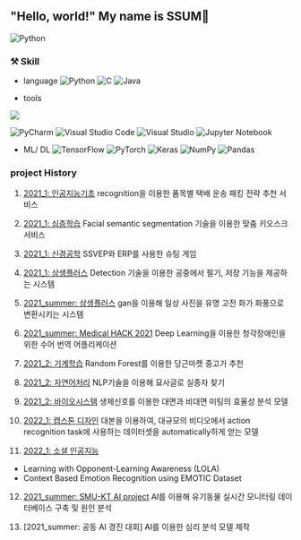 
## "Hello, world!" My name is **SSUM**:sparkling_heart:



<img alt="Python" src ="https://img.shields.io/badge/기술명-원하는색상코드.svg?&style=for-the-badge&logo=로고명&logoColor=로고색상"/>

### **⚒ Skill**
- language 
![Python](https://img.shields.io/badge/python-3670A0?style=for-the-badge&logo=python&logoColor=ffdd54)
![C](https://img.shields.io/badge/c-%2300599C.svg?style=for-the-badge&logo=c&logoColor=white)
![Java](https://img.shields.io/badge/java-%23ED8B00.svg?style=for-the-badge&logo=java&logoColor=white)

- tools

<img src="https://img.shields.io/badge/Google Colab-F9AB00?style=for-the-badge&logo=Google Colab&logoColor=white"/>

![PyCharm](https://img.shields.io/badge/pycharm-143?style=for-the-badge&logo=pycharm&logoColor=black&color=black&labelColor=green)
![Visual Studio Code](https://img.shields.io/badge/Visual%20Studio%20Code-0078d7.svg?style=for-the-badge&logo=visual-studio-code&logoColor=white)
![Visual Studio](https://img.shields.io/badge/Visual%20Studio-5C2D91.svg?style=for-the-badge&logo=visual-studio&logoColor=white)
![Jupyter Notebook](https://img.shields.io/badge/jupyter-%23FA0F00.svg?style=for-the-badge&logo=jupyter&logoColor=white)

- ML/ DL
![TensorFlow](https://img.shields.io/badge/TensorFlow-%23FF6F00.svg?style=for-the-badge&logo=TensorFlow&logoColor=white)
![PyTorch](https://img.shields.io/badge/PyTorch-%23EE4C2C.svg?style=for-the-badge&logo=PyTorch&logoColor=white)
![Keras](https://img.shields.io/badge/Keras-%23D00000.svg?style=for-the-badge&logo=Keras&logoColor=white)
![NumPy](https://img.shields.io/badge/numpy-%23013243.svg?style=for-the-badge&logo=numpy&logoColor=white) 
![Pandas](https://img.shields.io/badge/pandas-%23150458.svg?style=for-the-badge&logo=pandas&logoColor=white)



### **project History**
1. [2021_1: 인공지능기초](https://github.com/ChaeheePark/SMUS)
recognition을 이용한 품목별 택배 운송 패킹 전략 추천 서비스


2. [2021_1: 심층학습](https://github.com/ubeeni/sk_labs)
Facial semantic segmentation 기술을 이용한 맞춤 키오스크 서비스

3. [2021_1: 신경공학](https://github.com/Neural-Engineering/Cheezebang)
SSVEP와 ERP를 사용한 슈팅 게임


4. [2021_1: 상생플러스](https://github.com/youngseo0526/FingerBeam)
Detection 기술을 이용한 공중에서 필기, 저장 기능을 제공하는 시스템


5. [2021_summer: 상생플러스](https://github.com/youngseo0526/Ganchanah)
gan을 이용해 일상 사진을 유명 고전 화가 화풍으로 변환시키는 시스템

6. [2021_summer: Medical HACK 2021](https://github.com/FEKimseongeun/NoonSokMal)
Deep Learning을 이용한 청각장애인을 위한 수어 번역 어플리케이션

7.  [2021_2: 기계학습](https://github.com/An-Byeong-Seon/machine_learning)
Random Forest를 이용한 당근마켓 중고가 추천


8. [2021_2: 자연어처리](https://github.com/hyunjoolee201910828/NLP_teamproject)
NLP기술을 이용해 묘사글로 실종자 찾기


9. [2021_2: 바이오시스템](https://github.com/00ssum/Efficiency-analysis-model-using-bio-signals)
생체신호를 이용한 대면과 비대면 미팅의 효율성 분석 모델

10. [2022_1: 캡스톤 디자인](https://github.com/polyn0/Speech2Action)
대본을 이용하여, 대규모의 비디오에서 action recognition task에 사용하는 데이터셋을 automatically하게 얻는 모델


11. [2022_1: 소셜 인공지능](https://github.com/polyn0/Speech2Action)
- Learning with Opponent-Learning Awareness (LOLA)
- Context Based Emotion Recognition using EMOTIC Dataset 

12. [2021_summer: SMU-KT AI project](https://github.com/00ssum/KT-SMU-AI-project)
AI를 이용해 유기동물 실시간 모니터링 데이터베이스 구축 및 원인 분석 

13. [2021_summer: 공동 AI 경진 대회]
AI를 이용한 심리 분석 모델 제작 

